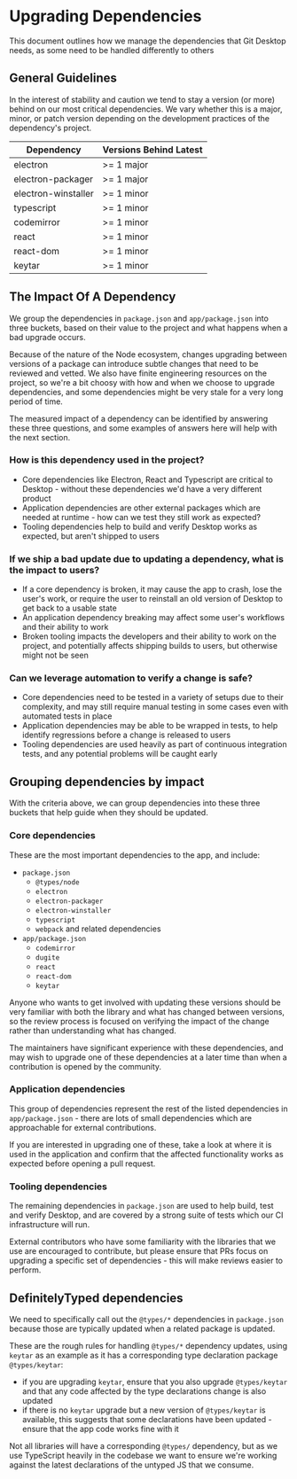 # Upgrading Dependencies

This document outlines how we manage the dependencies that Git Desktop needs,
as some need to be handled differently to others

## General Guidelines

In the interest of stability and caution we tend to stay a version (or more) behind on our most critical dependencies. We vary whether this is a major, minor, or patch version depending on the development practices of the dependency's project.

| Dependency  | Versions Behind Latest |
| --- | --- |
| electron | >= 1 major |
| electron-packager | >= 1 major |
| electron-winstaller | >= 1 minor |
| typescript | >= 1 minor |
| codemirror | >= 1 minor |
| react | >= 1 minor |
| react-dom | >= 1 minor |
| keytar | >= 1 minor |

## The Impact Of A Dependency

We group the dependencies in `package.json` and `app/package.json` into three
buckets, based on their value to the project and what happens when a bad upgrade
occurs.

Because of the nature of the Node ecosystem, changes upgrading between versions
of a package can introduce subtle changes that need to be reviewed and vetted.
We also have finite engineering resources on the project, so we're a bit choosy
with how and when we choose to upgrade dependencies, and some dependencies might
be very stale for a very long period of time.

The measured impact of a dependency can be identified by answering these three
questions, and some examples of answers here will help with the next section.

### How is this dependency used in the project?

- Core dependencies like Electron, React and Typescript are critical to
    Desktop - without these dependencies we'd have a very different product
- Application dependencies are other external packages which are needed at
    runtime - how can we test they still work as expected?
- Tooling dependencies help to build and verify Desktop works as expected, but
    aren't shipped to users

### If we ship a bad update due to updating a dependency, what is the impact to users?

- If a core dependency is broken, it may cause the app to crash, lose the
    user's work, or require the user to reinstall an old version of Desktop to
    get back to a usable state
- An application dependency breaking may affect some user's workflows and
    their ability to work
- Broken tooling impacts the developers and their ability to work on the
    project, and potentially affects shipping builds to users, but otherwise
    might not be seen

### Can we leverage automation to verify a change is safe?

- Core dependencies need to be tested in a variety of setups due to their
    complexity, and may still require manual testing in some cases even with
    automated tests in place
- Application dependencies may be able to be wrapped in tests, to help
    identify regressions before a change is released to users
- Tooling dependencies are used heavily as part of continuous integration
    tests, and any potential problems will be caught early

## Grouping dependencies by impact

With the criteria above, we can group dependencies into these three buckets that
help guide when they should be updated.

### Core dependencies

These are the most important dependencies to the app, and include:

- `package.json`
  - `@types/node`
  - `electron`
  - `electron-packager`
  - `electron-winstaller`
  - `typescript`
  - `webpack` and related dependencies
- `app/package.json`
  - `codemirror`
  - `dugite`
  - `react`
  - `react-dom`
  - `keytar`

Anyone who wants to get involved with updating these versions should be very
familiar with both the library and what has changed between versions, so the
review process is focused on verifying the impact of the change rather than
understanding what has changed.

The maintainers have significant experience with these dependencies, and may
wish to upgrade one of these dependencies at a later time than when a
contribution is opened by the community.

### Application dependencies

This group of dependencies represent the rest of the listed dependencies in
`app/package.json` - there are lots of small dependencies which are approachable
for external contributions.

If you are interested in upgrading one of these, take a look at where it is
used in the application and confirm that the affected functionality works as
expected before opening a pull request.

### Tooling dependencies

The remaining dependencies in `package.json` are used to help build, test and
verify Desktop, and are covered by a strong suite of tests which our CI
infrastructure will run.

External contributors who have some familiarity with the libraries that we use
are encouraged to contribute, but please ensure that PRs focus on upgrading a
specific set of dependencies - this will make reviews easier to perform.

## DefinitelyTyped dependencies

We need to specifically call out the `@types/*` dependencies in `package.json`
because those are typically updated when a related package is updated.

These are the rough rules for handling `@types/*` dependency updates, using
`keytar` as an example as it has a corresponding type declaration package
`@types/keytar`:

- if you are upgrading `keytar`, ensure that you also upgrade `@types/keytar`
   and that any code affected by the type declarations change is also updated
- if there is no `keytar` upgrade but a new version of `@types/keytar` is
   available, this suggests that some declarations have been updated - ensure
   that the app code works fine with it

Not all libraries will have a corresponding `@types/` dependency, but as we use
TypeScript heavily in the codebase we want to ensure we're working against the
latest declarations of the untyped JS that we consume.
